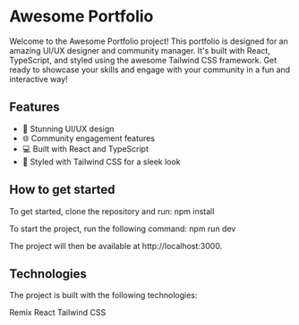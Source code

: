 # Awesome Portfolio

Welcome to the Awesome Portfolio project! This portfolio is designed for an amazing UI/UX designer and community manager. It's built with React, TypeScript, and styled using the awesome Tailwind CSS framework. Get ready to showcase your skills and engage with your community in a fun and interactive way!

## Features

- 🎨 Stunning UI/UX design
- 🌐 Community engagement features
- 💻 Built with React and TypeScript
- 🚀 Styled with Tailwind CSS for a sleek look

## How to get started

To get started, clone the repository and run: 
npm install

To start the project, run the following command: npm run dev

The project will then be available at http://localhost:3000.

## Technologies

The project is built with the following technologies:

Remix
React
Tailwind CSS
